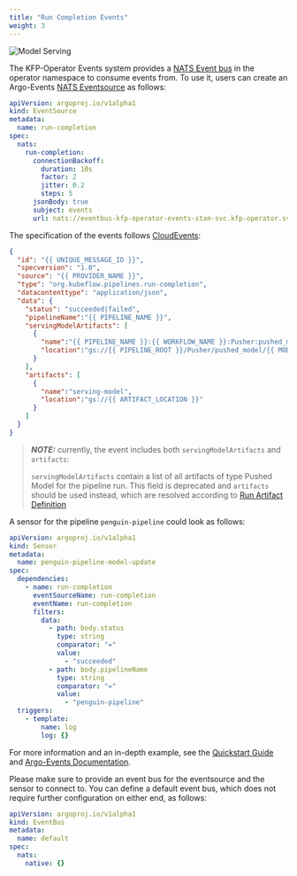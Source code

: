 ```yaml
---
title: "Run Completion Events"
weight: 3
---
```


![Model Serving](/images/run-completion.png)

The KFP-Operator Events system provides a [NATS Event bus](https://nats.io/) in the operator namespace to consume events from. 
To use it, users can create an Argo-Events [NATS Eventsource](https://argoproj.github.io/argo-events/eventsources/setup/nats/) as follows:

```yaml
apiVersion: argoproj.io/v1alpha1
kind: EventSource
metadata:
  name: run-completion
spec:
  nats:
    run-completion:
      connectionBackoff:
        duration: 10s
        factor: 2
        jitter: 0.2
        steps: 5
      jsonBody: true
      subject: events
      url: nats://eventbus-kfp-operator-events-stan-svc.kfp-operator.svc:4222
```

The specification of the events follows [CloudEvents](https://github.com/cloudevents/spec/blob/v1.0.2/cloudevents/formats/json-format.md):

```json
{
  "id": "{{ UNIQUE_MESSAGE_ID }}",
  "specversion": "1.0",
  "source": "{{ PROVIDER_NAME }}",
  "type": "org.kubeflow.pipelines.run-completion",
  "datacontenttype": "application/json",
  "data": {
    "status": "succeeded|failed",
    "pipelineName":"{{ PIPELINE_NAME }}",
    "servingModelArtifacts": [
      {
        "name":"{{ PIPELINE_NAME }}:{{ WORKFLOW_NAME }}:Pusher:pushed_model:{{ PUSHER_INDEX }}",
        "location":"gs://{{ PIPELINE_ROOT }}/Pusher/pushed_model/{{ MODEL_VERSION }}"
      }
    ],
    "artifacts": [
      {
        "name":"serving-model",
        "location":"gs://{{ ARTIFACT_LOCATION }}"
      }
    ]
  }
}
```

> **_NOTE:_** currently, the event includes both `servingModelArtifacts` and `artifacts`:
> 
> `servingModelArtifacts` contain a list of all artifacts of type Pushed Model for the pipeline run. This field is deprecated and `artifacts` should be used instead, 
> which are resolved according to [Run Artifact Definition](../resources/run/#run-artifact-definition)

A sensor for the pipeline `penguin-pipeline` could look as follows:

```yaml
apiVersion: argoproj.io/v1alpha1
kind: Sensor
metadata:
  name: penguin-pipeline-model-update
spec:
  dependencies:
    - name: run-completion
      eventSourceName: run-completion
      eventName: run-completion
      filters:
        data:
          - path: body.status
            type: string
            comparator: "="
            value:
              - "succeeded"
          - path: body.pipelineName
            type: string
            comparator: "="
            value:
              - "penguin-pipeline"
  triggers:
    - template:
        name: log
        log: {}
```

For more information and an in-depth example, see the [Quickstart Guide](../../getting-started#5-optional-deploy-newly-trained-models) and [Argo-Events Documentation](https://argoproj.github.io/argo-events/).

Please make sure to provide an event bus for the eventsource and the sensor to connect to.
You can define a default event bus, which does not require further configuration on either end, as follows:

```yaml
apiVersion: argoproj.io/v1alpha1
kind: EventBus
metadata:
  name: default
spec:
  nats:
    native: {}
```
